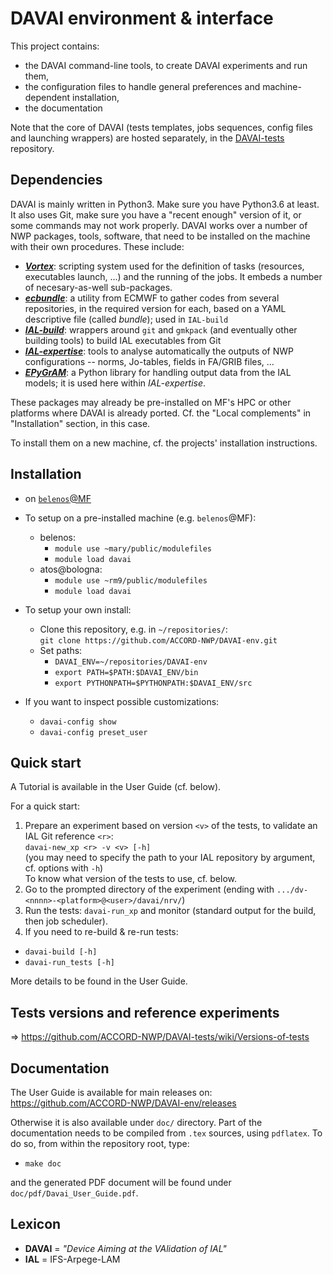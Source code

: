 DAVAI environment & interface
=============================

This project contains:

* the DAVAI command-line tools, to create DAVAI experiments and run them,
* the configuration files to handle general preferences and machine-dependent installation,
* the documentation

Note that the core of DAVAI (tests templates, jobs sequences, config files and launching wrappers) are hosted
separately, in the [DAVAI-tests](https://github.com/ACCORD-NWP/DAVAI-tests) repository.

Dependencies
------------

DAVAI is mainly written in Python3. Make sure you have Python3.6 at least.
It also uses Git, make sure you have a "recent enough" version of it, or some commands may not work properly.
DAVAI works over a number of NWP packages, tools, software, that need to be installed on the machine with their own
procedures. These include:

* [_**Vortex**_](https://opensource.umr-cnrm.fr/projects/vortex):
  scripting system used for the definition of tasks (resources, executables launch, ...) and the running
  of the jobs. It embeds a number of necesary-as-well sub-packages.
* [_**ecbundle**_](https://git.ecmwf.int/projects/ECSDK/repos/ecbundle):
  a utility from ECMWF to gather codes from several repositories, in the required version for each,
  based on a YAML descriptive file (called _bundle_); used in `IAL-build`
* [_**IAL-build**_](https://github.com/ACCORD-NWP/IAL-build):
  wrappers around `git` and `gmkpack` (and eventually other building tools) to build IAL executables from Git
* [_**IAL-expertise**_](https://github.com/ACCORD-NWP/IAL-expertise):
  tools to analyse automatically the outputs of NWP configurations -- norms, Jo-tables, fields in FA/GRIB files, ...
* [_**EPyGrAM**_](https://github.com/UMR-CNRM/EPyGrAM): a Python library for handling output data from the IAL models;
  it is used here within _IAL-expertise_.

These packages may already be pre-installed on MF's HPC or other platforms where DAVAI is already ported.
Cf. the "Local complements" in "Installation" section, in this case.

To install them on a new machine, cf. the projects' installation instructions.

Installation
------------

* on [`belenos`@MF](doc/belenos.md)

* To setup on a pre-installed machine (e.g. `belenos`@MF):
  * belenos:
    - `module use ~mary/public/modulefiles`
    - `module load davai`
  * atos@bologna:
    - `module use ~rm9/public/modulefiles`
    - `module load davai`

* To setup your own install:
  * Clone this repository, e.g. in `~/repositories/`:\
    `git clone https://github.com/ACCORD-NWP/DAVAI-env.git`
  * Set paths:
    - `DAVAI_ENV=~/repositories/DAVAI-env`
    - `export PATH=$PATH:$DAVAI_ENV/bin`
    - `export PYTHONPATH=$PYTHONPATH:$DAVAI_ENV/src`

* If you want to inspect possible customizations:
  - `davai-config show`
  - `davai-config preset_user`

Quick start
-----------

A Tutorial is available in the User Guide (cf. below).

For a quick start:

1. Prepare an experiment based on version `<v>` of the tests, to validate an IAL Git reference `<r>`:\
   `davai-new_xp <r> -v <v> [-h]`\
   (you may need to specify the path to your IAL repository by argument, cf. options with `-h`)\
   To know what version of the tests to use, cf. below.
2. Go to the prompted directory of the experiment (ending with `.../dv-<nnnn>-<platform>@<user>/davai/nrv/`)
3. Run the tests: `davai-run_xp` and monitor (standard output for the build, then job scheduler).
4. If you need to re-build & re-run tests:
  - `davai-build [-h]`
  - `davai-run_tests [-h]`

More details to be found in the User Guide.

Tests versions and reference experiments
----------------------------------------

=> https://github.com/ACCORD-NWP/DAVAI-tests/wiki/Versions-of-tests

Documentation
-------------

The User Guide is available for main releases on: https://github.com/ACCORD-NWP/DAVAI-env/releases

Otherwise it is also available under `doc/` directory.
Part of the documentation needs to be compiled from `.tex` sources, using `pdflatex`.
To do so, from within the repository root, type:

* `make doc`

and the generated PDF document will be found under `doc/pdf/Davai_User_Guide.pdf`.

Lexicon
-------

* **DAVAI** = _"Device Aiming at the VAlidation of IAL"_
* **IAL** = IFS-Arpege-LAM

